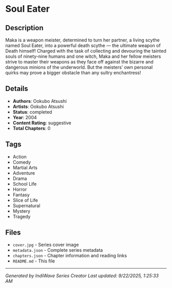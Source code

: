 # Soul Eater

## Description
Maka is a weapon meister, determined to turn her partner, a living scythe named Soul Eater, into a powerful death scythe — the ultimate weapon of Death himself! Charged with the task of collecting and devouring the tainted souls of ninety-nine humans and one witch, Maka and her fellow meisters strive to master their weapons as they face off against the bizarre and dangerous minions of the underworld. But the meisters’ own personal quirks may prove a bigger obstacle than any sultry enchantress!

## Details
- **Authors**: Ookubo Atsushi 
- **Artists**: Ookubo Atsushi 
- **Status**: completed
- **Year**: 2004
- **Content Rating**: suggestive
- **Total Chapters**: 0

## Tags
- Action
- Comedy
- Martial Arts
- Adventure
- Drama
- School Life
- Horror
- Fantasy
- Slice of Life
- Supernatural
- Mystery
- Tragedy

## Files
- `cover.jpg` - Series cover image
- `metadata.json` - Complete series metadata
- `chapters.json` - Chapter information and reading links
- `README.md` - This file

---
*Generated by IndiWave Series Creator*
*Last updated: 9/22/2025, 1:25:33 AM*
